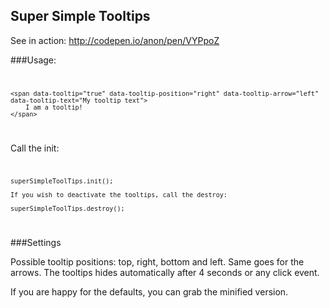 ## Super Simple Tooltips

See in action: http://codepen.io/anon/pen/VYPpoZ

###Usage:
<code>

	<span data-tooltip="true" data-tooltip-position="right" data-tooltip-arrow="left" data-tooltip-text="My tooltip text">
		I am a tooltip!
	</span>
	
</code>

Call the init:
<code>

	superSimpleToolTips.init();
	
	If you wish to deactivate the tooltips, call the destroy:
	
	superSimpleToolTips.destroy();
	
</code>

###Settings

Possible tooltip positions: top, right, bottom and left. Same goes for the arrows. The tooltips hides automatically after 4 seconds or any click event.

If you are happy for the defaults, you can grab the minified version.